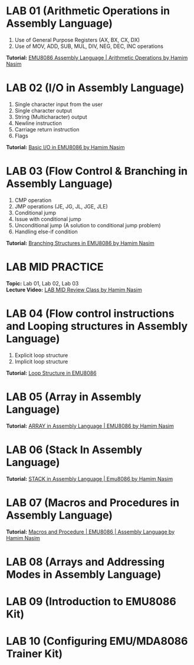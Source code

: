 # LAB 01 (Arithmetic Operations in Assembly Language)
1. Use of General Purpose Registers (AX, BX, CX, DX) <br>
2. Use of MOV, ADD, SUB, MUL, DIV, NEG, DEC, INC operations <br>

<b>Tutorial:</b> [EMU8086 Assembly Language | Arithmetic Operations by Hamim Nasim](https://www.youtube.com/watch?v=5bEnEsh542Q&list=PLh1_aZhLeIxuxO6rtPWBpeZlnOq1bDo9Q&index=2)

# LAB 02 (I/O in Assembly Language)
1. Single character input from the user
2. Single character output
3. String (Multicharacter) output
4. Newline instruction
5. Carriage return instruction
6. Flags <br>

<b>Tutorial:</b> [Basic I/O in EMU8086 by Hamim Nasim](https://www.youtube.com/watch?v=JkSpvp_nbe0&list=PLh1_aZhLeIxuxO6rtPWBpeZlnOq1bDo9Q&index=2)

# LAB 03 (Flow Control & Branching in Assembly Language)
1. CMP operation
2. JMP operations (JE, JG, JL, JGE, JLE)
3. Conditional jump
4. Issue with conditional jump
5. Unconditional jump (A solution to conditional jump problem)
6. Handling else-if condition <br>

<b>Tutorial:</b> [Branching Structures in EMU8086 by Hamim Nasim](https://www.youtube.com/watch?v=Wk08BKfHPVA&list=PLh1_aZhLeIxuxO6rtPWBpeZlnOq1bDo9Q&index=3)

# LAB MID PRACTICE
<b>Topic:</b> Lab 01, Lab 02, Lab 03 <br>
<b>Lecture Video:</b> [LAB MID Review Class by Hamim Nasim](https://www.youtube.com/watch?v=LnyeyMegS_U)

# LAB 04 (Flow control instructions and Looping structures in Assembly Language)
1. Explicit loop structure
2. Implicit loop structure

<b>Tutorial:</b> [Loop Structure in EMU8086](https://www.youtube.com/watch?v=Lo8sc5fmtVU&list=PL9aZtK5kh5Wew0eD68a0g-CKIWXINje-k&index=3)

# LAB 05 (Array in Assembly Language)
<b>Tutorial:</b> [ARRAY in Assembly Language | EMU8086 by Hamim Nasim](https://www.youtube.com/watch?v=Wi3S59MIwuE&list=PLh1_aZhLeIxuxO6rtPWBpeZlnOq1bDo9Q&index=5)

# LAB 06 (Stack In Assembly Language)
<b>Tutorial:</b> [STACK in Assembly Language | Emu8086 by Hamim Nasim](https://www.youtube.com/watch?v=U6YRqXcJUtk&list=PLh1_aZhLeIxuxO6rtPWBpeZlnOq1bDo9Q&index=4)

# LAB 07 (Macros and Procedures in Assembly Language)
<b>Tutorial:</b> [Macros and Procedure | EMU8086 | Assembly Language by Hamim Nasim](https://www.youtube.com/watch?v=cQ7JHL2n8DA&list=PLh1_aZhLeIxuxO6rtPWBpeZlnOq1bDo9Q&index=6)

# LAB 08 (Arrays and Addressing Modes in Assembly Language)

# LAB 09 (Introduction to EMU8086 Kit)

# LAB 10 (Configuring EMU/MDA8086 Trainer Kit)
